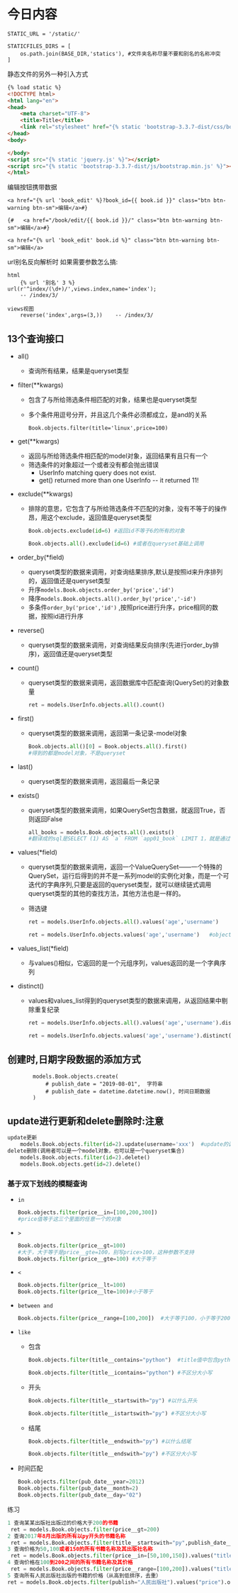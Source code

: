 



# 今日内容



```
STATIC_URL = '/static/'

STATICFILES_DIRS = [
    os.path.join(BASE_DIR,'statics'), #文件夹名称尽量不要和别名的名称冲突
]

```

静态文件的另外一种引入方式

```html
{% load static %}
<!DOCTYPE html>
<html lang="en">
<head>
    <meta charset="UTF-8">
    <title>Title</title>
    <link rel="stylesheet" href="{% static 'bootstrap-3.3.7-dist/css/bootstrap.min.css' %}">
</head>
<body>

</body>
<script src="{% static 'jquery.js' %}"></script>
<script src="{% static 'bootstrap-3.3.7-dist/js/bootstrap.min.js' %}"></script>
</html>
```



编辑按钮携带数据

```
<a href="{% url 'book_edit' %}?book_id={{ book.id }}" class="btn btn-warning btn-sm">编辑</a>#}

{#   <a href="/book/edit/{{ book.id }}/" class="btn btn-warning btn-sm">编辑</a>#}

<a href="{% url 'book_edit' book.id %}" class="btn btn-warning btn-sm">编辑</a>
```

url别名反向解析时 如果需要参数怎么搞:

```
html
	{% url '别名' 3 %}         url(r'^index/(\d+)/',views.index,name='index');
	-- /index/3/
	
views视图
	reverse('index',args=(3,))    -- /index/3/
```



## 13个查询接口

+ all()

  + 查询所有结果，结果是queryset类型

+ filter(**kwargs)

  + 包含了与所给筛选条件相匹配的对象，结果也是queryset类型 

  + 多个条件用逗号分开，并且这几个条件必须都成立，是and的关系

    ```
    Book.objects.filter(title='linux',price=100)
    ```

+ get(**kwargs)

  + 返回与所给筛选条件相匹配的model对象，返回结果有且只有一个
  + 筛选条件的对象超过一个或者没有都会抛出错误
    + UserInfo matching query does not exist.
    + get() returned more than one UserInfo -- it returned 11!

+ exclude(**kwargs)

  + 排除的意思，它包含了与所给筛选条件不匹配的对象，没有不等于的操作昂，用这个exclude，返回值是queryset类型

    ```python
    Book.objects.exclude(id=6) #返回id不等于6的所有的对象
    
    Book.objects.all().exclude(id=6) #或者在queryset基础上调用
    ```

+ order_by(*field)

  + queryset类型的数据来调用，对查询结果排序,默认是按照id来升序排列的，返回值还是queryset类型
  + 升序`models.Book.objects.order_by('price','id')`
  + 降序`models.Book.objects.all().order_by('price','-id')`
  + 多条件`order_by('price','id')` ,按照price进行升序，price相同的数据，按照id进行升序

+ reverse()

  + queryset类型的数据来调用，对查询结果反向排序(先进行order_by排序)，返回值还是queryset类型

+ count()

  + queryset类型的数据来调用，返回数据库中匹配查询(QuerySet)的对象数量

    ```python
    ret = models.UserInfo.objects.all().count()
    ```

+ first()

  + queryset类型的数据来调用，返回第一条记录-model对象

    ```python
    Book.objects.all()[0] = Book.objects.all().first()
    #得到的都是model对象，不是queryset
    ```

+ last()

  + queryset类型的数据来调用，返回最后一条记录

+ exists()

  + queryset类型的数据来调用，如果QuerySet包含数据，就返回True，否则返回False

    ```python
    all_books = models.Book.objects.all().exists() 
    #翻译成的sql是SELECT (1) AS `a` FROM `app01_book` LIMIT 1，就是通过limit 1，取一条来看看是不是有数据
    ```

+ values(*field)

  + queryset类型的数据来调用，返回一个ValueQuerySet——一个特殊的QuerySet，运行后得到的并不是一系列model的实例化对象，而是一个可迭代的字典序列,只要是返回的queryset类型，就可以继续链式调用queryset类型的其他的查找方法，其他方法也是一样的。

  + 筛选键

    ```python
    ret = models.UserInfo.objects.all().values('age','username')
    
    ret = models.UserInfo.objects.values('age','username')   #objects调用--对所有数据进行取值
    ```

+ values_list(*field)

  + 与values()相似，它返回的是一个元组序列，values返回的是一个字典序列

+ distinct()

  + values和values_list得到的queryset类型的数据来调用，从返回结果中剔除重复纪录

    ```python
    ret = models.UserInfo.objects.all().values('age','username').distinct()   
    
    ret = models.UserInfo.objects.values('age','username').distinct()   
    ```



## 创建时,日期字段数据的添加方式

```
        models.Book.objects.create(
            # publish_date = "2019-08-01",  字符串
            # publish_date = datetime.datetime.now(), 时间日期数据
        )

```



## update进行更新和delete删除时:注意

```python
update更新
	models.Book.objects.filter(id=2).update(username='xxx')  #update的调用者是queryset类型数据
delete删除(调用者可以是一个model对象，也可以是一个queryset集合)
    models.Book.objects.filter(id=2).delete()
    models.Book.objects.get(id=2).delete()
```



### 基于双下划线的模糊查询

+ `in`

  ```python
  Book.objects.filter(price__in=[100,200,300]) 
  #price值等于这三个里面的任意一个的对象
  ```

+ `>`

  ```python
  Book.objects.filter(price__gt=100)  
  #大于，大于等于是price__gte=100，别写price>100，这种参数不支持
  Book.objects.filter(price__gte=100) #大于等于
  ```

+ `<`

  ```python
  Book.objects.filter(price__lt=100)
  Book.objects.filter(price__lte=100)#小于等于
  ```

+ `between and`

  ```python
  Book.objects.filter(price__range=[100,200])  #大于等于100，小于等于200
  ```

+ `like`

  + 包含

    ```python
    Book.objects.filter(title__contains="python")  #title值中包含python的
    
    Book.objects.filter(title__icontains="python") #不区分大小写
    ```

  + 开头

    ```python
    Book.objects.filter(title__startswith="py") #以什么开头
    
    Book.objects.filter(title__istartswith="py") #不区分大小写
    ```

  + 结尾

    ```python
    Book.objects.filter(title__endswith="py") #以什么结尾
    
    Book.objects.filter(title__endswith="py") #不区分大小写
    ```

+ 时间匹配

  ```python
  Book.objects.filter(pub_date__year=2012)
  Book.objects.filter(pub_date__month=2)
  Book.objects.filter(pub_date__day="02")
  ```

练习

```python
1 查询某某出版社出版过的价格大于200的书籍
 ret = models.Book.objects.filter(price__gt=200)
2 查询2017年8月出版的所有以py开头的书籍名称
 ret = models.Book.objects.filter(title__startswith="py",publish_date__year=2017,publish_date__month=8).values("title")
3 查询价格为50,100或者150的所有书籍名称及其出版社名称
 ret = models.Book.objects.filter(price__in=[50,100,150]).values("title","publish")
4 查询价格在100到200之间的所有书籍名称及其价格
 ret = models.Book.objects.filter(price__range=[100,200]).values("title","price")
5 查询所有人民出版社出版的书籍的价格（从高到低排序，去重）
ret = models.Book.objects.filter(publish="人民出版社").values("price").order_by("-price").distinct()
```

